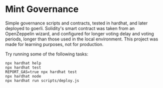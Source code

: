 # Mint Governance

Simple governance scripts and contracts, tested in hardhat, and later deployed to goerli. Solidity's smart contract was taken from an OpenZeppelin wizard, and configured for longer voting delay and voting periods, longer than those used in the local environment. This project was made for learning purposes, not for production.

Try running some of the following tasks:

```shell
npx hardhat help
npx hardhat test
REPORT_GAS=true npx hardhat test
npx hardhat node
npx hardhat run scripts/deploy.js
```
